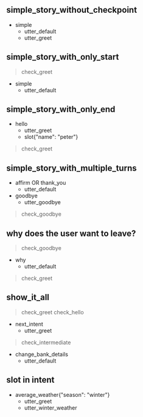 ## simple_story_without_checkpoint
* simple
    - utter_default
    - utter_greet

## simple_story_with_only_start
> check_greet                   <!-- checkpoints at the start define entry points -->
* simple
    - utter_default

## simple_story_with_only_end
* hello
    - utter_greet
    - slot{"name": "peter"}
> check_greet                   <!-- checkpoint defining the end of this turn -->

## simple_story_with_multiple_turns
* affirm OR thank_you
    - utter_default
* goodbye
    - utter_goodbye
> check_goodbye

## why does the user want to leave?
> check_goodbye
* why
    - utter_default
> check_greet

## show_it_all
> check_greet
> check_hello                   <!-- allows multiple entry points -->
* next_intent
    - utter_greet              <!-- actions taken by the bot -->
> check_intermediate            <!-- allows intermediate checkpoints -->
* change_bank_details
    - utter_default            <!-- allows to end without checkpoints -->

## slot in intent
* average_weather{"season": "winter"}
    - utter_greet
    - utter_winter_weather
